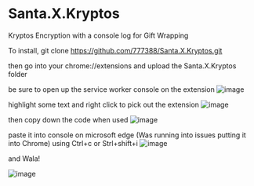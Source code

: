 # Santa.X.Kryptos
Kryptos Encryption with a console log for Gift Wrapping

To install, git clone https://github.com/777388/Santa.X.Kryptos.git

then go into your chrome://extensions and upload the Santa.X.Kryptos folder

be sure to open up the service worker console on the extension ![image](https://github.com/777388/Santa.X.Kryptos/assets/96343159/11476db9-ca5c-4eab-a06a-ed7ea2f1e142)

highlight some text and right click to pick out the extension ![image](https://github.com/777388/Santa.X.Kryptos/assets/96343159/c5ee8422-0d43-4b24-99ec-38a76253cd6a)


then copy down the code when used  ![image](https://github.com/777388/Santa.X.Kryptos/assets/96343159/fe471f2e-64f2-40a4-ac45-d9fd38eab29a)

paste it into console on microsoft edge (Was running into issues putting it into Chrome) using Ctrl+c or Strl+shift+i
![image](https://github.com/777388/Santa.X.Kryptos/assets/96343159/5de687c6-2fbd-4d79-b799-62731e4fe8ee)


and Wala!

![image](https://github.com/777388/Santa.X.Kryptos/assets/96343159/c82e200f-36cc-4060-92b7-afcd8742b9a5)
